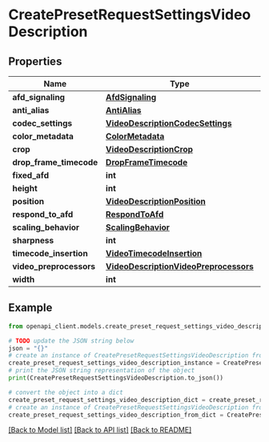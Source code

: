 # CreatePresetRequestSettingsVideoDescription


## Properties

Name | Type | Description | Notes
------------ | ------------- | ------------- | -------------
**afd_signaling** | [**AfdSignaling**](AfdSignaling.md) |  | [optional] 
**anti_alias** | [**AntiAlias**](AntiAlias.md) |  | [optional] 
**codec_settings** | [**VideoDescriptionCodecSettings**](VideoDescriptionCodecSettings.md) |  | [optional] 
**color_metadata** | [**ColorMetadata**](ColorMetadata.md) |  | [optional] 
**crop** | [**VideoDescriptionCrop**](VideoDescriptionCrop.md) |  | [optional] 
**drop_frame_timecode** | [**DropFrameTimecode**](DropFrameTimecode.md) |  | [optional] 
**fixed_afd** | **int** |  | [optional] 
**height** | **int** |  | [optional] 
**position** | [**VideoDescriptionPosition**](VideoDescriptionPosition.md) |  | [optional] 
**respond_to_afd** | [**RespondToAfd**](RespondToAfd.md) |  | [optional] 
**scaling_behavior** | [**ScalingBehavior**](ScalingBehavior.md) |  | [optional] 
**sharpness** | **int** |  | [optional] 
**timecode_insertion** | [**VideoTimecodeInsertion**](VideoTimecodeInsertion.md) |  | [optional] 
**video_preprocessors** | [**VideoDescriptionVideoPreprocessors**](VideoDescriptionVideoPreprocessors.md) |  | [optional] 
**width** | **int** |  | [optional] 

## Example

```python
from openapi_client.models.create_preset_request_settings_video_description import CreatePresetRequestSettingsVideoDescription

# TODO update the JSON string below
json = "{}"
# create an instance of CreatePresetRequestSettingsVideoDescription from a JSON string
create_preset_request_settings_video_description_instance = CreatePresetRequestSettingsVideoDescription.from_json(json)
# print the JSON string representation of the object
print(CreatePresetRequestSettingsVideoDescription.to_json())

# convert the object into a dict
create_preset_request_settings_video_description_dict = create_preset_request_settings_video_description_instance.to_dict()
# create an instance of CreatePresetRequestSettingsVideoDescription from a dict
create_preset_request_settings_video_description_from_dict = CreatePresetRequestSettingsVideoDescription.from_dict(create_preset_request_settings_video_description_dict)
```
[[Back to Model list]](../README.md#documentation-for-models) [[Back to API list]](../README.md#documentation-for-api-endpoints) [[Back to README]](../README.md)


